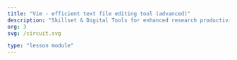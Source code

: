 ```yaml
---
title: "Vim - efficient text file editing tool (advanced)"
description: "Skillset & Digital Tools for enhanced research productivity"
org: 3
svg: /circuit.svg

type: "lesson module"
---
```

